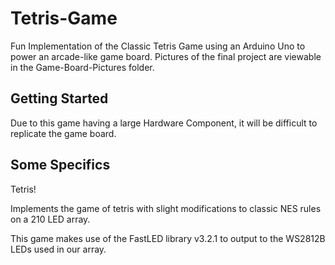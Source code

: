 # Tetris-Game
Fun Implementation of the Classic Tetris Game using an Arduino Uno to power an arcade-like game board. Pictures of the final project are viewable in the Game-Board-Pictures folder.

## Getting Started

Due to this game having a large Hardware Component, it will be difficult to replicate the game board.

## Some Specifics

Tetris!

Implements the game of tetris with slight modifications to classic NES rules on a 210 LED array.

This game makes use of the FastLED library v3.2.1 to output to the WS2812B LEDs used in our array.
